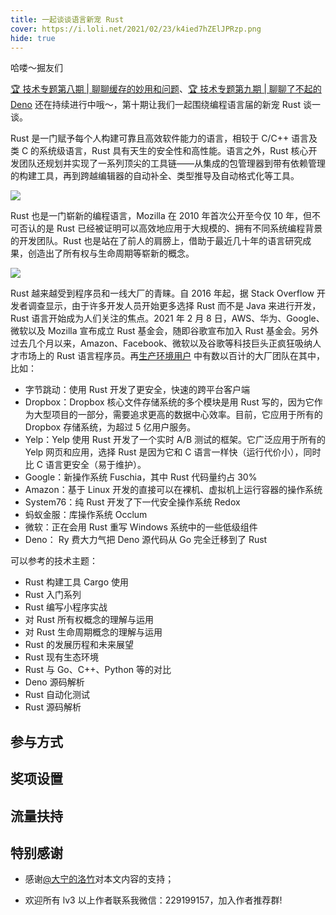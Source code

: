 ```yaml
---
title: 一起谈谈语言新宠 Rust
cover: https://i.loli.net/2021/02/23/k4ied7hZElJPRzp.png
hide: true
---
```


哈喽～掘友们

[🏆 技术专题第八期 | 聊聊缓存的妙用和问题](https://juejin.cn/post/6909884662638706702)、[🏆 技术专题第九期 | 聊聊了不起的 Deno](https://juejin.cn/post/6931972377941114888) 还在持续进行中哦～，第十期让我们一起围绕编程语言届的新宠 Rust 谈一谈。

Rust 是一门赋予每个人构建可靠且高效软件能力的语言，相较于 C/C++ 语言及类 C 的系统级语言，Rust 具有天生的安全性和高性能。语言之外，Rust 核心开发团队还规划并实现了一系列顶尖的工具链——从集成的包管理器到带有依赖管理的构建工具，再到跨越编辑器的自动补全、类型推导及自动格式化等工具。

![](https://i.loli.net/2021/02/24/EzDbSJ1Pc2BwVWY.png)

Rust 也是一门崭新的编程语言，Mozilla 在 2010 年首次公开至今仅 10 年，但不可否认的是 Rust 已经被证明可以高效地应用于大规模的、拥有不同系统编程背景的开发团队。Rust 也是站在了前人的肩膀上，借助于最近几十年的语言研究成果，创造出了所有权与生命周期等崭新的概念。

![](https://i.loli.net/2021/02/24/Vz7ytjGh42Qrovl.png)

Rust 越来越受到程序员和一线大厂的青睐。自 2016 年起，据 Stack Overflow 开发者调查显示，由于许多开发人员开始更多选择 Rust 而不是 Java 来进行开发，Rust 语言开始成为人们关注的焦点。2021 年 2 月 8 日，AWS、华为、Google、微软以及 Mozilla 宣布成立 Rust 基金会，随即谷歌宣布加入 Rust 基金会。另外过去几个月以来，Amazon、Facebook、微软以及谷歌等科技巨头正疯狂吸纳人才市场上的 Rust 语言程序员。再[生产环境用户](https://www.rust-lang.org/zh-CN/production/users) 中有数以百计的大厂团队在其中，比如：

- 字节跳动：使用 Rust 开发了更安全，快速的跨平台客户端
- Dropbox：Dropbox 核心文件存储系统的多个模块是用 Rust 写的，因为它作为大型项目的一部分，需要追求更高的数据中心效率。目前，它应用于所有的 Dropbox 存储系统，为超过 5 亿用户服务。
- Yelp：Yelp 使用 Rust 开发了一个实时 A/B 测试的框架。它广泛应用于所有的 Yelp 网页和应用，选择 Rust 是因为它和 C 语言一样快（运行代价小），同时比 C 语言更安全（易于维护）。
- Google：新操作系统 Fuschia，其中 Rust 代码量约占 30%
- Amazon：基于 Linux 开发的直接可以在裸机、虚拟机上运行容器的操作系统
- System76：纯 Rust 开发了下一代安全操作系统 Redox
- 蚂蚁金服：库操作系统 Occlum
- 微软：正在会用 Rust 重写 Windows 系统中的一些低级组件
- Deno： Ry 费大力气把 Deno 源代码从 Go 完全迁移到了 Rust

可以参考的技术主题：

- Rust 构建工具 Cargo 使用
- Rust 入门系列
- Rust 编写小程序实战
- 对 Rust 所有权概念的理解与运用
- 对 Rust 生命周期概念的理解与运用
- Rust 的发展历程和未来展望
- Rust 现有生态环境
- Rust 与 Go、C++、Python 等的对比
- Deno 源码解析
- Rust 自动化测试
- Rust 源码解析

## 参与方式

<!-- TODO -->

## 奖项设置

<!-- TODO -->

## 流量扶持

<!-- TODO -->

## 特别感谢

- 感谢[@大宁的洛竹](https://juejin.cn/user/325111174662855/posts)对本文内容的支持；

- 欢迎所有 lv3 以上作者联系我微信：229199157，加入作者推荐群!
